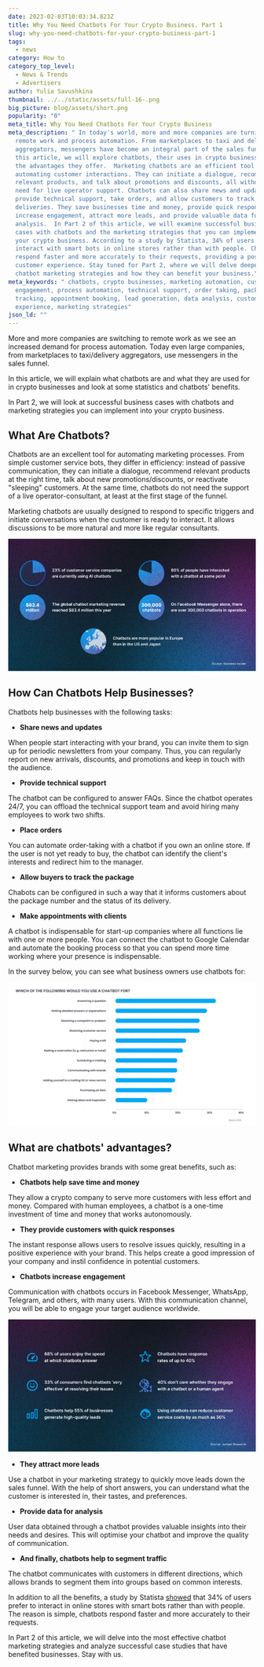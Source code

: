 ```yaml
---
date: 2023-02-03T10:03:34.823Z
title: Why You Need Chatbots For Your Crypto Business. Part 1
slug: why-you-need-chatbots-for-your-crypto-business-part-1
tags:
  - news
category: How to
category_top_level:
  - News & Trends
  - Advertisers
author: Yulia Savushkina
thumbnail: ../../static/assets/full-16-.png
big_picture: blog/assets/short.png
popularity: "0"
meta_title: Why You Need Chatbots For Your Crypto Business
meta_description: " In today's world, more and more companies are turning to
  remote work and process automation. From marketplaces to taxi and delivery
  aggregators, messengers have become an integral part of the sales funnel. In
  this article, we will explore chatbots, their uses in crypto businesses, and
  the advantages they offer.  Marketing chatbots are an efficient tool for
  automating customer interactions. They can initiate a dialogue, recommend
  relevant products, and talk about promotions and discounts, all without the
  need for live operator support. Chatbots can also share news and updates,
  provide technical support, take orders, and allow customers to track
  deliveries. They save businesses time and money, provide quick responses,
  increase engagement, attract more leads, and provide valuable data for
  analysis.  In Part 2 of this article, we will examine successful business
  cases with chatbots and the marketing strategies that you can implement in
  your crypto business. According to a study by Statista, 34% of users prefer to
  interact with smart bots in online stores rather than with people. Chatbots
  respond faster and more accurately to their requests, providing a positive
  customer experience. Stay tuned for Part 2, where we will delve deeper into
  chatbot marketing strategies and how they can benefit your business."
meta_keywords: " chatbots, crypto businesses, marketing automation, customer
  engagement, process automation, technical support, order taking, package
  tracking, appointment booking, lead generation, data analysis, customer
  experience, marketing strategies"
json_ld: ""
---
```

More and more companies are switching to remote work as we see an increased demand for process automation. Today even large companies, from marketplaces to taxi/delivery aggregators, use messengers in the sales funnel. 

In this article, we will explain what chatbots are and what they are used for in crypto businesses and look at some statistics and chatbots' benefits. 

In Part 2, we will look at successful business cases with chatbots and marketing strategies you can implement into your crypto business. 

## What Are Chatbots?

Chatbots are an excellent tool for automating marketing processes. From simple customer service bots, they differ in efficiency: instead of passive communication, they can initiate a dialogue, recommend relevant products at the right time, talk about new promotions/discounts, or reactivate "sleeping" customers. At the same time, chatbots do not need the support of a live operator-consultant, at least at the first stage of the funnel.

Marketing chatbots are usually designed to respond to specific triggers and initiate conversations when the customer is ready to interact. It allows discussions to be more natural and more like regular consultants.

![Chatbots Trends](../../static/assets/1-1-.png "Chatbots Trends")

## How Can Chatbots Help Businesses?

Chatbots help businesses with the following tasks: 

* **Share news and updates**

When people start interacting with your brand, you can invite them to sign up for periodic newsletters from your company. Thus, you can regularly report on new arrivals, discounts, and promotions and keep in touch with the audience.

* **Provide technical support**

The chatbot can be configured to answer FAQs. Since the chatbot operates 24/7, you can offload the technical support team and avoid hiring many employees to work two shifts.

* **Place orders**

You can automate order-taking with a chatbot if you own an online store. If the user is not yet ready to buy, the chatbot can identify the client's interests and redirect him to the manager.

* **Allow buyers to track the package**

Chabots can be configured in such a way that it informs customers about the package number and the status of its delivery.

* **Make appointments with clients**

A chatbot is indispensable for start-up companies where all functions lie with one or more people. You can connect the chatbot to Google Calendar and automate the booking process so that you can spend more time working where your presence is indispensable.

In the survey below, you can see what business owners use chatbots for:

![Chatbots survey stats](../../static/assets/3-1-.png "Chatbots survey stats")

## What are chatbots' advantages?

Chatbot marketing provides brands with some great benefits, such as:

* **Chatbots help save time and money**

They allow a crypto company to serve more customers with less effort and money. Compared with human employees, a chatbot is a one-time investment of time and money that works autonomously.

* **They provide customers with quick responses**

The instant response allows users to resolve issues quickly, resulting in a positive experience with your brand. This helps create a good impression of your company and instil confidence in potential customers.

* **Chatbots increase engagement**

Communication with chatbots occurs in Facebook Messenger, WhatsApp, Telegram, and others, with many users. With this communication channel, you will be able to engage your target audience worldwide.

![Chatbots user interaction trends](../../static/assets/2-1-.png "Chatbots user interaction trends")

* **They attract more leads**

Use a chatbot in your marketing strategy to quickly move leads down the sales funnel. With the help of short answers, you can understand what the customer is interested in, their tastes, and preferences.

* **Provide data for analysis**

User data obtained through a chatbot provides valuable insights into their needs and desires. This will optimise your chatbot and improve the quality of communication.

* **And finally, chatbots help to segment traffic**

The chatbot communicates with customers in different directions, which allows brands to segment them into groups based on common interests.

In addition to all the benefits, a study by Statista [showed](https://www.statista.com/statistics/717098/worldwide-customer-chatbot-acceptance-by-industry/) that 34% of users prefer to interact in online stores with smart bots rather than with people. The reason is simple, chatbots respond faster and more accurately to their requests. 

In Part 2 of this article, we will delve into the most effective chatbot marketing strategies and analyze successful case studies that have benefited businesses. Stay with us.